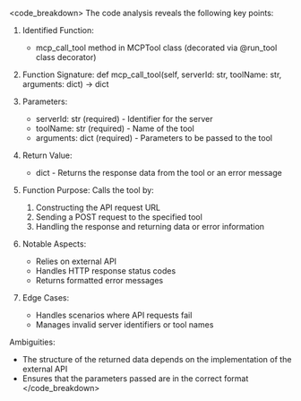 <code_breakdown>
The code analysis reveals the following key points:

1. Identified Function:
   - mcp_call_tool method in MCPTool class (decorated via @run_tool class decorator)

2. Function Signature:
   def mcp_call_tool(self, serverId: str, toolName: str, arguments: dict) -> dict

3. Parameters:
   - serverId: str (required) - Identifier for the server
   - toolName: str (required) - Name of the tool
   - arguments: dict (required) - Parameters to be passed to the tool

4. Return Value:
   - dict - Returns the response data from the tool or an error message

5. Function Purpose:
   Calls the tool by:
   1. Constructing the API request URL
   2. Sending a POST request to the specified tool
   3. Handling the response and returning data or error information

6. Notable Aspects:
   - Relies on external API
   - Handles HTTP response status codes
   - Returns formatted error messages

7. Edge Cases:
   - Handles scenarios where API requests fail
   - Manages invalid server identifiers or tool names

Ambiguities:
- The structure of the returned data depends on the implementation of the external API
- Ensures that the parameters passed are in the correct format
</code_breakdown>


